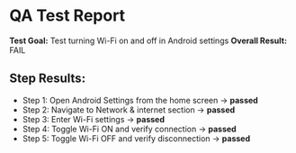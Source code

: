 # QA Test Report
**Test Goal:** Test turning Wi-Fi on and off in Android settings
**Overall Result:** FAIL

## Step Results:
- Step 1: Open Android Settings from the home screen → **passed**
- Step 2: Navigate to Network & internet section → **passed**
- Step 3: Enter Wi-Fi settings → **passed**
- Step 4: Toggle Wi-Fi ON and verify connection → **passed**
- Step 5: Toggle Wi-Fi OFF and verify disconnection → **passed**